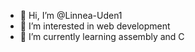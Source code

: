 - 👋 Hi, I’m @Linnea-Uden1
- 👀 I’m interested in web development
- 🌱 I’m currently learning assembly and C


<!---
Linnea-Uden1/Linnea-Uden1 is a ✨ special ✨ repository because its `README.md` (this file) appears on your GitHub profile.
You can click the Preview link to take a look at your changes.
--->
